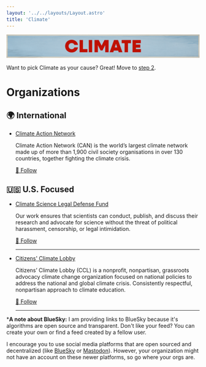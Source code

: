```yaml
---
layout: '../../layouts/Layout.astro'
title: 'Climate'
---
```


![Climate Change](../../assets/Causes-Climate.png)

Want to pick Climate as your cause? Great! Move to [step 2](../../steps/step2/README.md).

# Organizations

## 🌍 International

- [Climate Action Network](https://climatenetwork.org/)

  Climate Action Network (CAN) is the world’s largest climate network made up of more than 1,900 civil society organisations in over 130 countries, together fighting the climate crisis.

  <a href="https://bsky.app/profile/caneurope.bsky.social" title="Follow on BlueSky Social">🦋 Follow</a>

## 🇺🇸 U.S. Focused

- [Climate Science Legal Defense Fund](https://climatesciencedefensefund.org/)

  Our work ensures that scientists can conduct, publish, and discuss their research and advocate for science without the threat of political harassment, censorship, or legal intimidation.

  <a href="https://bsky.app/profile/csldf.org" title="Follow on BlueSky Social">🦋 Follow</a>

  ---

- [Citizens' Climate Lobby](https://citizensclimatelobby.org/)

  Citizens’ Climate Lobby (CCL) is a nonprofit, nonpartisan, grassroots advocacy climate change organization focused on national policies to address the national and global climate crisis. Consistently respectful, nonpartisan approach to climate education.

  <a href="https://bsky.app/profile/cclusa.org" title="Follow on BlueSky Social">🦋 Follow</a>

  ---

***A note about BlueSky:** I am providing links to BlueSky because it's algorithms are open source and transparent. Don't like your feed? You can create your own or find a feed created by a fellow user.

I encourage you to use social media platforms that are open sourced and decentralized (like [BlueSky](https://bsky.app/) or [Mastodon](https://joinmastodon.org/)). However, your organization might not have an account on these newer platforms, so go where your orgs are.
